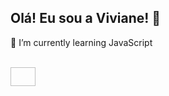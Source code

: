 ## Olá! Eu sou a Viviane! 👋

🌱 I’m currently learning JavaScript

<div style="display: inline_block"><br>
  <img align="center" height="30" width="40 src="href="https://cdn.jsdelivr.net/gh/devicons/devicon@v2.15.1/devicon.min.css">
          
          
          
          
</div>
